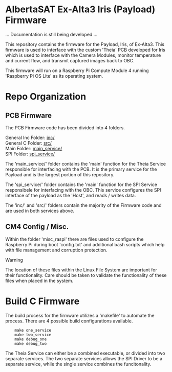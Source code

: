 # AlbertaSAT Ex-Alta3 Iris (Payload) Firmware

... Documentation is still being developed ...

This repository contains the firmware for the Payload, Iris, of Ex-Alta3. This firmware is used to interface with the custom 'Theia' PCB developed for Iris which is used to interface with the Camera Modules, monitor temperature and current flow, and transmit captured images back to OBC.

This firmware will run on a Raspberry Pi Compute Module 4 running 'Raspberry Pi OS Lite' as its operating system. 

# Repo Organization
## PCB Firmware

The PCB Firmware code has been divided into 4 folders.

General Inc Folder: [inc/](inc/)<br>
General C Folder:   [src/](src/)<br>
Main Folder:        [main_service/](main_service/)<br>
SPI Folder:         [spi_service/](spi_service/)<br>

The 'main_service/' folder contains the 'main' function for the Theia Service responsible for interfacing with the PCB. It is the primary service for the Payload and is the largest portion of this repository.<br>

The 'spi_service/' folder contains the 'main' function for the SPI Service responsibele for interfacing with the OBC. This service configures the SPI interface of the payload as the 'Host', and reads / writes data.<br>

The 'inc/' and 'src/' folders contain the majority of the Firmware code and are used in both services above.

## CM4 Config / Misc.

Within the folder 'misc_raspi' there are files used to configure the Raspberry Pi during boot 'config.txt' and additional bash scripts which help with file management and corruption protection. 

> [!WARNING]
> The location of these files within the Linux File System are important for their functionality. Care should be taken to validate the functionality of these files when placed in the system.

# Build C Firmware

The build process for the firmware utilizes a 'makefile' to automate the process. There are 4 possible build configurations available.

```
    make one_service
    make two_service
    make debug_one
    make debug_two
```

The Theia Service can either be a combined executable, or divided into two separate services. The two separate services allows the SPI Driver to be a separate service, while the single service combines the funcitonality.